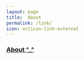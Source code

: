 ```yaml
---
layout: page
title:  About 
permalink: /link/
icon: octicon-link-external
---
```


### [About ^_^](/about/)
